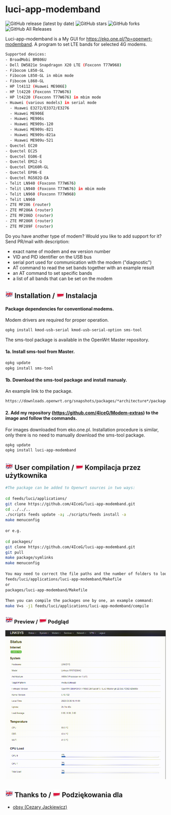 # luci-app-modemband

![GitHub release (latest by date)](https://img.shields.io/github/v/release/4IceG/luci-app-modemband?style=flat-square)
![GitHub stars](https://img.shields.io/github/stars/4IceG/luci-app-modemband?style=flat-square)
![GitHub forks](https://img.shields.io/github/forks/4IceG/luci-app-modemband?style=flat-square)
![GitHub All Releases](https://img.shields.io/github/downloads/4IceG/luci-app-modemband/total)

Luci-app-modemband is a My GUI for https://eko.one.pl/?p=openwrt-modemband. A program to set LTE bands for selected 4G modems.

``` bash
Supported devices:
- BroadMobi BM806U
- Dell DW5821e Snapdragon X20 LTE (Foxconn T77W968)
- Fibocom L850-GL
- Fibocom L850-GL in mbim mode
- Fibocom L860-GL
- HP lt4112 (Huawei ME906E)
- HP lt4220 (Foxconn T77W676)
- HP lt4220 (Foxconn T77W676) in mbim mode
- Huawei (various models) in serial mode
  - Huawei E3272/E3372/E3276
  - Huawei ME906E
  - Huawei ME906s
  - Huawei ME909s-120
  - Huawei ME909s-821
  - Huawei ME909s-821a
  - Huawei ME909u-521
- Quectel EC20
- Quectel EC25
- Quectel EG06-E
- Quectel EM12-G
- Quectel EM160R-GL
- Quectel EP06-E
- Quectel RG502Q-EA
- Telit LN940 (Foxconn T77W676)
- Telit LN940 (Foxconn T77W676) in mbim mode
- Telit LN960 (Foxconn T77W968)
- Telit LN960
- ZTE MF286 (router)
- ZTE MF286A (router)
- ZTE MF286D (router)
- ZTE MF286R (router)
- ZTE MF289F (router)

```

Do you have another type of modem? Would you like to add support for it?
Send PR/mail with description:
- exact name of modem and ew version number
- VID and PID identifier on the USB bus
- serial port used for communication with the modem ("diagnostic")
- AT command to read the set bands together with an example result
- an AT command to set specific bands
- a list of all bands that can be set on the modem

## <img src="https://raw.githubusercontent.com/4IceG/Personal_data/master/dooffy_design_icons_EU_flags_United_Kingdom.png" height="24"> Installation / <img src="https://raw.githubusercontent.com/4IceG/Personal_data/master/dooffy_design_icons_EU_flags_Poland.png" height="24"> Instalacja

#### Package dependencies for conventional modems.
Modem drivers are required for proper operation.
``` bash
opkg install kmod-usb-serial kmod-usb-serial-option sms-tool
```
The sms-tool package is available in the OpenWrt Master repository.

#### 1a. Install sms-tool from Master.
``` bash
opkg update
opkg install sms-tool
```

#### 1b. Download the sms-tool package and install manualy.
An example link to the package.
``` bash
https://downloads.openwrt.org/snapshots/packages/*architecture*/packages/sms-tool_2022-03-21-f07699ab-1_*architecture*.ipk
```
#### 2. Add my repository (https://github.com/4IceG/Modem-extras) to the image and follow the commands.
For images downloaded from eko.one.pl.
Installation procedure is similar, only there is no need to manually download the sms-tool package.
``` bash
opkg update
opkg install luci-app-modemband

```

## <img src="https://raw.githubusercontent.com/4IceG/Personal_data/master/dooffy_design_icons_EU_flags_United_Kingdom.png" height="24"> User compilation / <img src="https://raw.githubusercontent.com/4IceG/Personal_data/master/dooffy_design_icons_EU_flags_Poland.png" height="24"> Kompilacja przez użytkownika
``` bash
#The package can be added to Openwrt sources in two ways:

cd feeds/luci/applications/
git clone https://github.com/4IceG/luci-app-modemband.git
cd ../../..
./scripts feeds update -a; ./scripts/feeds install -a
make menuconfig

or e.g.

cd packages/
git clone https://github.com/4IceG/luci-app-modemband.git
git pull
make package/symlinks
make menuconfig

You may need to correct the file paths and the number of folders to look like this:
feeds/luci/applications/luci-app-modemband/Makefile
or
packages/luci-app-modemband/Makefile

Then you can compile the packages one by one, an example command:
make V=s -j1 feeds/luci/applications/luci-app-modemband/compile
```


### <img src="https://raw.githubusercontent.com/4IceG/Personal_data/master/dooffy_design_icons_EU_flags_United_Kingdom.png" height="24"> Preview / <img src="https://raw.githubusercontent.com/4IceG/Personal_data/master/dooffy_design_icons_EU_flags_Poland.png" height="24"> Podgląd

![](https://github.com/4IceG/Personal_data/blob/master/modemband20220306.gif?raw=true)


## <img src="https://raw.githubusercontent.com/4IceG/Personal_data/master/dooffy_design_icons_EU_flags_United_Kingdom.png" height="24"> Thanks to / <img src="https://raw.githubusercontent.com/4IceG/Personal_data/master/dooffy_design_icons_EU_flags_Poland.png" height="24"> Podziękowania dla
- [obsy (Cezary Jackiewicz)](https://github.com/obsy)
